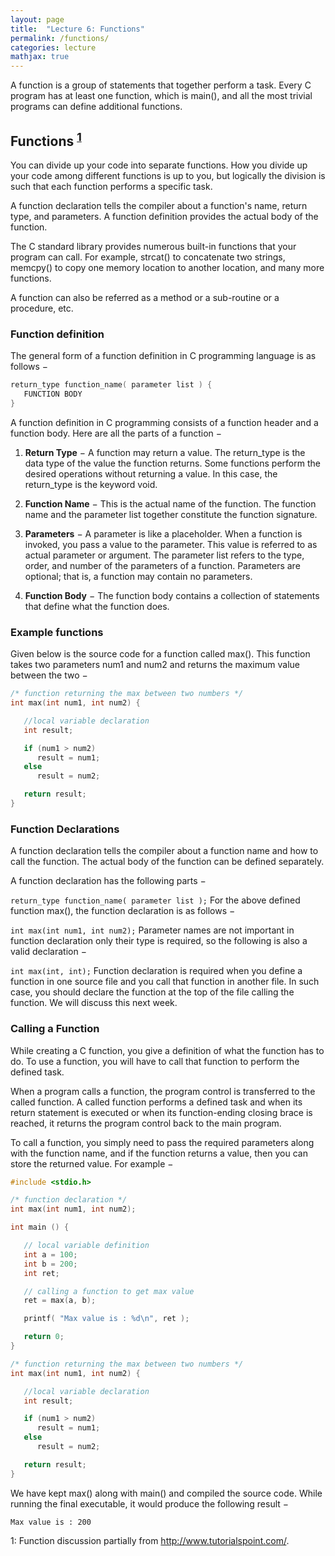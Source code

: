 ```yaml
---
layout: page
title:  "Lecture 6: Functions"
permalink: /functions/
categories: lecture
mathjax: true
---
```


A function is a group of statements that together perform a task. Every C program has at least one function, which is main(), and all the most trivial programs can define additional functions.


## Functions <sup>[1](#footnote1)</sup>

You can divide up your code into separate functions. How you divide up your code among different functions is up to you, but logically the division is such that each function performs a specific task.

A function declaration tells the compiler about a function's name, return type, and parameters. A function definition provides the actual body of the function.

The C standard library provides numerous built-in functions that your program can call. For example, strcat() to concatenate two strings, memcpy() to copy one memory location to another location, and many more functions.

A function can also be referred as a method or a sub-routine or a procedure, etc.


### Function definition

The general form of a function definition in C programming language is as follows −

```c
return_type function_name( parameter list ) {
   FUNCTION BODY
}
```

A function definition in C programming consists of a function header and a function body. Here are all the parts of a function −


1. **Return Type** − A function may return a value. The return_type is the data type of the value the function returns. Some functions perform the desired operations without returning a value. In this case, the return_type is the keyword void.

2. **Function Name** − This is the actual name of the function. The function name and the parameter list together constitute the function signature.

3. **Parameters** − A parameter is like a placeholder. When a function is invoked, you pass a value to the parameter. This value is referred to as actual parameter or argument. The parameter list refers to the type, order, and number of the parameters of a function. Parameters are optional; that is, a function may contain no parameters.

4. **Function Body** − The function body contains a collection of statements that define what the function does.



### Example functions
Given below is the source code for a function called max(). This function takes two parameters num1 and num2 and returns the maximum value between the two −

```c
/* function returning the max between two numbers */
int max(int num1, int num2) {

   //local variable declaration
   int result;

   if (num1 > num2)
      result = num1;
   else
      result = num2;

   return result;
}
```

### Function Declarations
A function declaration tells the compiler about a function name and how to call the function. The actual body of the function can be defined separately.

A function declaration has the following parts −

`return_type function_name( parameter list );`
For the above defined function max(), the function declaration is as follows −

`int max(int num1, int num2);`
Parameter names are not important in function declaration only their type is required, so the following is also a valid declaration −

`int max(int, int);`
Function declaration is required when you define a function in one source file and you call that function in another file. In such case, you should declare the function at the top of the file calling the function.  We will discuss this next week.


### Calling a Function

While creating a C function, you give a definition of what the function has to do. To use a function, you will have to call that function to perform the defined task.

When a program calls a function, the program control is transferred to the called function. A called function performs a defined task and when its return statement is executed or when its function-ending closing brace is reached, it returns the program control back to the main program.

To call a function, you simply need to pass the required parameters along with the function name, and if the function returns a value, then you can store the returned value. For example −

```c
#include <stdio.h>

/* function declaration */
int max(int num1, int num2);

int main () {

   // local variable definition
   int a = 100;
   int b = 200;
   int ret;

   // calling a function to get max value
   ret = max(a, b);

   printf( "Max value is : %d\n", ret );

   return 0;
}

/* function returning the max between two numbers */
int max(int num1, int num2) {

   //local variable declaration
   int result;

   if (num1 > num2)
      result = num1;
   else
      result = num2;

   return result;
}
```

We have kept max() along with main() and compiled the source code. While running the final executable, it would produce the following result −

`Max value is : 200`




<a name="footnote1">1</a>: Function discussion partially from http://www.tutorialspoint.com/.
